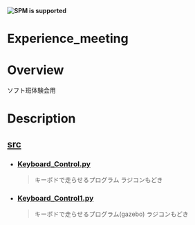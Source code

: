 **![SPM is supported](https://img.shields.io/badge/education-Experience_meeting-orange)**

# Experience_meeting

# Overview
ソフト班体験会用

# Description

## [src](https://github.com/Happy-wada/Experience_meeting/tree/main/src)
- ### [Keyboard_Control.py ](https://github.com/Happy-wada/Experience_meeting/blob/main/src/Keyboard_Control.py)
  >キーボドで走らせるプログラム ラジコンもどき  
  
- ### [Keyboard_Control1.py](https://github.com/Happy-wada/Experience_meeting/blob/main/src/Keyboard_Control1.py)
  >キーボドで走らせるプログラム(gazebo) ラジコンもどき  

